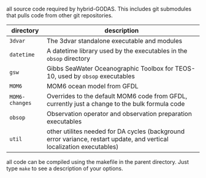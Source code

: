 all source code required by hybrid-GODAS. This includes git submodules that pulls code from other git repositories.

| directory   | description |
| ----------- | -------- |
| `3dvar`        | The 3dvar standalone executable and modules |
| `datetime`     | A datetime library used by the executables in the `obsop` directory |
| `gsw`          | Gibbs SeaWater Oceanographic Toolbox for TEOS-10, used by `obsop` executables |
| `MOM6`         | MOM6 ocean model from GFDL |
| `MOM6-changes` | Overrides to the default MOM6 code from GFDL, currently just a change to the bulk formula code |
| `obsop`        | Observation operator and observation preparation executables |
| `util`         | other utilites needed for DA cycles (background error variance, restart update, and vertical localization executables) |

all code can be compiled using the makefile in the parent directory. Just type `make` to see a description of your options.